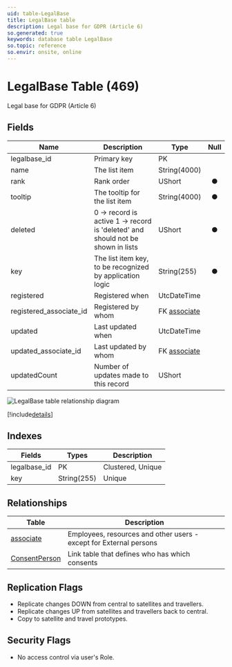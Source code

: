 ```yaml
---
uid: table-LegalBase
title: LegalBase table
description: Legal base for GDPR (Article 6)
so.generated: true
keywords: database table LegalBase
so.topic: reference
so.envir: onsite, online
---
```


# LegalBase Table (469)

Legal base for GDPR (Article 6)

## Fields

| Name | Description | Type | Null |
|------|-------------|------|:----:|
|legalbase\_id|Primary key|PK| |
|name|The list item|String(4000)| |
|rank|Rank order|UShort|&#x25CF;|
|tooltip|The tooltip for the list item|String(4000)|&#x25CF;|
|deleted|0 -&gt; record is active 1 -&gt; record is &apos;deleted&apos; and should not be shown in lists|UShort|&#x25CF;|
|key|The list item key, to be recognized by application logic|String(255)|&#x25CF;|
|registered|Registered when|UtcDateTime| |
|registered\_associate\_id|Registered by whom|FK [associate](associate.md)| |
|updated|Last updated when|UtcDateTime| |
|updated\_associate\_id|Last updated by whom|FK [associate](associate.md)| |
|updatedCount|Number of updates made to this record|UShort| |


![LegalBase table relationship diagram](./media/LegalBase.png)

[!include[details](./includes/legalbase.md)]

## Indexes

| Fields | Types | Description |
|--------|-------|-------------|
|legalbase\_id |PK |Clustered, Unique |
|key |String(255) |Unique |

## Relationships

| Table|  Description |
|------|-------------|
|[associate](associate.md)  |Employees, resources and other users - except for External persons |
|[ConsentPerson](consentperson.md)  |Link table that defines who has which consents |


## Replication Flags

* Replicate changes DOWN from central to satellites and travellers.
* Replicate changes UP from satellites and travellers back to central.
* Copy to satellite and travel prototypes.

## Security Flags

* No access control via user's Role.

